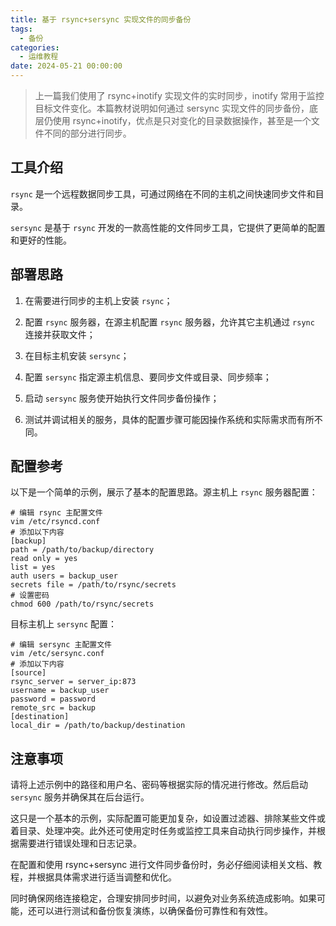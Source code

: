 ```yaml
---
title: 基于 rsync+sersync 实现文件的同步备份
tags:
  - 备份
categories:
  - 运维教程
date: 2024-05-21 00:00:00
---
```


> 上一篇我们使用了 rsync+inotify 实现文件的实时同步，inotify 常用于监控目标文件变化。本篇教材说明如何通过 sersync 实现文件的同步备份，底层仍使用 rsync+inotify，优点是只对变化的目录数据操作，甚至是一个文件不同的部分进行同步。

<!-- more -->

## 工具介绍

`rsync` 是一个远程数据同步工具，可通过网络在不同的主机之间快速同步文件和目录。

`sersync` 是基于 `rsync` 开发的一款高性能的文件同步工具，它提供了更简单的配置和更好的性能。

## 部署思路

1. 在需要进行同步的主机上安装 `rsync`；

2. 配置 `rsync` 服务器，在源主机配置 `rsync` 服务器，允许其它主机通过 `rsync` 连接并获取文件；

3. 在目标主机安装 `sersync`；

4. 配置 `sersync` 指定源主机信息、要同步文件或目录、同步频率；

5. 启动 `sersync` 服务使开始执行文件同步备份操作；

6. 测试并调试相关的服务，具体的配置步骤可能因操作系统和实际需求而有所不同。

## 配置参考

以下是一个简单的示例，展示了基本的配置思路。源主机上 `rsync` 服务器配置：

```
# 编辑 rsync 主配置文件
vim /etc/rsyncd.conf
# 添加以下内容
[backup]
path = /path/to/backup/directory
read only = yes
list = yes
auth users = backup_user
secrets file = /path/to/rsync/secrets
# 设置密码
chmod 600 /path/to/rsync/secrets
```

目标主机上 `sersync` 配置：

```
# 编辑 sersync 主配置文件
vim /etc/sersync.conf
# 添加以下内容
[source]
rsync_server = server_ip:873
username = backup_user
password = password
remote_src = backup
[destination]
local_dir = /path/to/backup/destination
```

## 注意事项

请将上述示例中的路径和用户名、密码等根据实际的情况进行修改。然后启动 `sersync` 服务并确保其在后台运行。

这只是一个基本的示例，实际配置可能更加复杂，如设置过滤器、排除某些文件或着目录、处理冲突。此外还可使用定时任务或监控工具来自动执行同步操作，并根据需要进行错误处理和日志记录。

在配置和使用 rsync+sersync 进行文件同步备份时，务必仔细阅读相关文档、教程，并根据具体需求进行适当调整和优化。

同时确保网络连接稳定，合理安排同步时间，以避免对业务系统造成影响。如果可能，还可以进行测试和备份恢复演练，以确保备份可靠性和有效性。